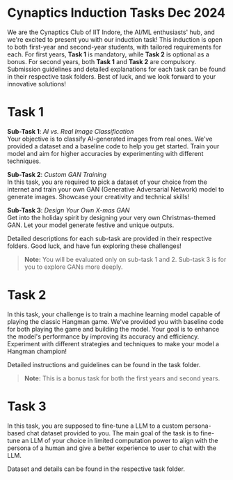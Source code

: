 # Cynaptics Induction Tasks Dec 2024

We are the Cynaptics Club of IIT Indore, the AI/ML enthusiasts' hub, and we're excited to present you with our induction task! This induction is open to both first-year and second-year students, with tailored requirements for each. For first years, **Task 1** is mandatory, while **Task 2** is optional as a bonus. For second years, both **Task 1** and **Task 2** are compulsory. Submission guidelines and detailed explanations for each task can be found in their respective task folders. Best of luck, and we look forward to your innovative solutions!


# Task 1

**Sub-Task 1**: _AI vs. Real Image Classification_  
Your objective is to classify AI-generated images from real ones. We've provided a dataset and a baseline code to help you get started. Train your model and aim for higher accuracies by experimenting with different techniques.

**Sub-Task 2**: _Custom GAN Training_  
In this task, you are required to pick a dataset of your choice from the internet and train your own GAN (Generative Adversarial Network) model to generate images. Showcase your creativity and technical skills!

**Sub-Task 3**: _Design Your Own X-mas GAN_  
Get into the holiday spirit by designing your very own Christmas-themed GAN. Let your model generate festive and unique outputs.

Detailed descriptions for each sub-task are provided in their respective folders. Good luck, and have fun exploring these challenges!

> **Note:** You will be evaluated only on sub-task 1 and 2. Sub-task 3 is for you to explore GANs more deeply.


# Task 2
In this task, your challenge is to train a machine learning model capable of playing the classic Hangman game. We've provided you with baseline code for both playing the game and building the model. Your goal is to enhance the model's performance by improving its accuracy and efficiency. Experiment with different strategies and techniques to make your model a Hangman champion!

Detailed instructions and guidelines can be found in the task folder.

> **Note:** This is a bonus task for both the first years and second years.

# Task 3
In this task, you are supposed to fine-tune a LLM to a custom persona-based chat dataset provided to you. The main goal of the task is to fine-tune an LLM of your choice in limited computation power to align with the persona of a human and give a better experience to user to chat with the LLM.

Dataset and details can be found in the respective task folder.
